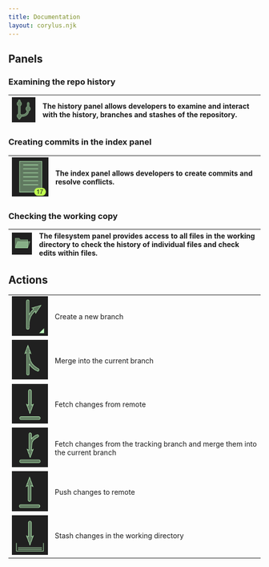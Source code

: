 ```yaml
---
title: Documentation
layout: corylus.njk
---
```

## Panels

### Examining the repo history 

|![History icon](/img/icon-history.png)|The history panel allows developers to examine and interact with the history, branches and stashes of the repository.|
|-|:-|

### Creating commits in the index panel

|![Index icon](/img/icon-index.png)|The index panel allows developers to create commits and resolve conflicts.|
|-|:-|

### Checking the working copy

|![Filesystem icon](/img/icon-filesystem.png)|The filesystem panel provides access to all files in the working directory to check the history of individual files and check edits within files.|
|-|:-|

## Actions

| | |
|-|:-|
|![Branch icon](/img/icon-branch.png)|Create a new branch|
|![Merge icon](/img/icon-merge.png)|Merge into the current branch|
|![Fetch icon](/img/icon-fetch.png)|Fetch changes from remote|
|![Pull icon](/img/icon-pull.png)|Fetch changes from the tracking branch and merge them into the current branch|
|![Push icon](/img/icon-push.png)|Push changes to remote|
|![Stash icon](/img/icon-stash.png)|Stash changes in the working directory|




